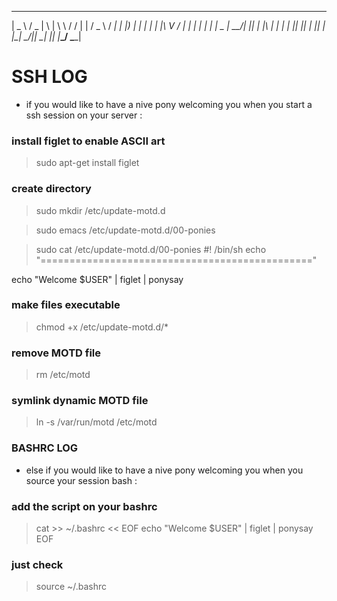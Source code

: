 
 ____   ___  _   ___   __  _     ___   ____ 
|  _ \ / _ \| \ | \ \ / / | |   / _ \ / ___|
| |_) | | | |  \| |\ V /  | |  | | | | |  _ 
|  __/| |_| | |\  | | |   | |__| |_| | |_| |
|_|    \___/|_| \_| |_|   |_____\___/ \____|


# SSH LOG
* if you would like to have a nive pony
welcoming you when you start a ssh session
on your server :

### install figlet to enable ASCII art
>sudo apt-get install figlet

### create directory
> sudo mkdir /etc/update-motd.d

> sudo emacs /etc/update-motd.d/00-ponies

> sudo cat /etc/update-motd.d/00-ponies
#! /bin/sh
echo "==============================================="

echo "Welcome $USER" | figlet | ponysay

### make files executable
> chmod +x /etc/update-motd.d/*

### remove MOTD file
> rm /etc/motd

### symlink dynamic MOTD file
> ln -s /var/run/motd /etc/motd


### BASHRC LOG
* else if you would like to have a nive pony
welcoming you when you source your session bash :

### add the script on your bashrc
> cat >> ~/.bashrc << EOF
echo "Welcome $USER" | figlet | ponysay
EOF

### just check
> source ~/.bashrc
